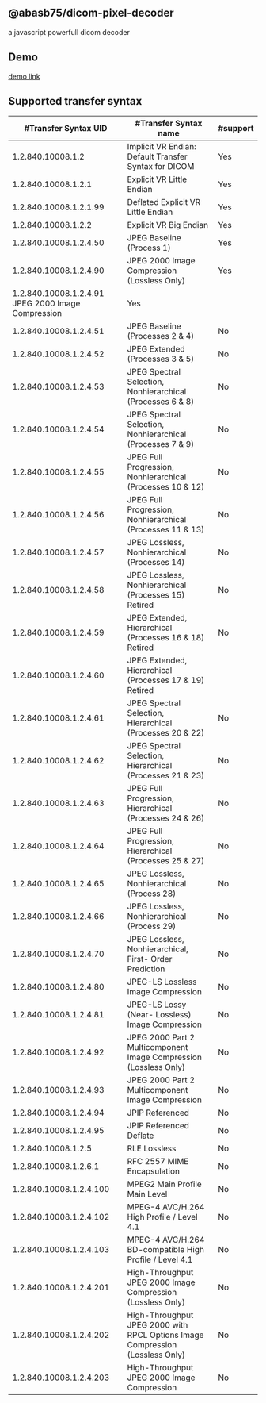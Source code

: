 ## @abasb75/dicom-pixel-decoder
a javascript powerfull dicom decoder

## Demo

<a href="https://abasb75.github.io/dicom-pixel-decoder/">demo link</a>


## Supported transfer syntax

#Transfer Syntax UID | #Transfer Syntax name | #support	 
--- | --- | ---
1.2.840.10008.1.2	 |  Implicit VR Endian: Default Transfer Syntax for DICOM | Yes 
1.2.840.10008.1.2.1	 |  Explicit VR Little Endian | Yes
1.2.840.10008.1.2.1.99 | Deflated Explicit VR Little Endian | Yes
1.2.840.10008.1.2.2 | Explicit VR Big Endian | Yes
1.2.840.10008.1.2.4.50 | JPEG Baseline (Process 1) | Yes 
1.2.840.10008.1.2.4.90 | JPEG 2000 Image Compression (Lossless Only) | Yes 
1.2.840.10008.1.2.4.91	JPEG 2000 Image Compression	 | Yes
1.2.840.10008.1.2.4.51 | JPEG Baseline (Processes 2 & 4) | No	 
1.2.840.10008.1.2.4.52 | JPEG Extended (Processes 3 & 5) | No
1.2.840.10008.1.2.4.53 | JPEG Spectral Selection, Nonhierarchical (Processes 6 & 8)	| No	
1.2.840.10008.1.2.4.54 | JPEG Spectral Selection, Nonhierarchical (Processes 7 & 9)	| No	
1.2.840.10008.1.2.4.55 | JPEG Full Progression, Nonhierarchical (Processes 10 & 12)	| No	
1.2.840.10008.1.2.4.56 | JPEG Full Progression, Nonhierarchical (Processes 11 & 13)	| No	
1.2.840.10008.1.2.4.57 | JPEG Lossless, Nonhierarchical (Processes 14)	 	| No	
1.2.840.10008.1.2.4.58 | JPEG Lossless, Nonhierarchical (Processes 15)	Retired	| No	
1.2.840.10008.1.2.4.59 | JPEG Extended, Hierarchical (Processes 16 & 18)	Retired	| No	
1.2.840.10008.1.2.4.60 | JPEG Extended, Hierarchical (Processes 17 & 19)	Retired
1.2.840.10008.1.2.4.61 | JPEG Spectral Selection, Hierarchical (Processes 20 & 22)	| No	
1.2.840.10008.1.2.4.62 | JPEG Spectral Selection, Hierarchical (Processes 21 & 23)	| No	
1.2.840.10008.1.2.4.63 | JPEG Full Progression, Hierarchical (Processes 24 & 26)	| No	
1.2.840.10008.1.2.4.64 | JPEG Full Progression, Hierarchical (Processes 25 & 27)	| No	
1.2.840.10008.1.2.4.65 | JPEG Lossless, Nonhierarchical (Process 28) | No	
1.2.840.10008.1.2.4.66 | JPEG Lossless, Nonhierarchical (Process 29) | No	
1.2.840.10008.1.2.4.70 | JPEG Lossless, Nonhierarchical, First- Order Prediction | No
1.2.840.10008.1.2.4.80 | JPEG-LS Lossless Image Compression	 | No
1.2.840.10008.1.2.4.81 | JPEG-LS Lossy (Near- Lossless) Image Compression | No
1.2.840.10008.1.2.4.92 | JPEG 2000 Part 2 Multicomponent Image Compression (Lossless Only) | No
1.2.840.10008.1.2.4.93 | JPEG 2000 Part 2 Multicomponent Image Compression | No
1.2.840.10008.1.2.4.94 | JPIP Referenced	 	| No	
1.2.840.10008.1.2.4.95 | JPIP Referenced Deflate	 	| No	
1.2.840.10008.1.2.5	| RLE Lossless	 	| No	
1.2.840.10008.1.2.6.1 | RFC 2557 MIME Encapsulation	 	| No	
1.2.840.10008.1.2.4.100 | MPEG2 Main Profile Main Level	| No
1.2.840.10008.1.2.4.102 | MPEG-4 AVC/H.264 High Profile / Level 4.1 | No
1.2.840.10008.1.2.4.103 | MPEG-4 AVC/H.264 BD-compatible High Profile / Level 4.1	 | No
1.2.840.10008.1.2.4.201 | High-Throughput JPEG 2000 Image Compression (Lossless Only)	 | No
1.2.840.10008.1.2.4.202 | High-Throughput JPEG 2000 with RPCL Options Image Compression (Lossless Only) | No
1.2.840.10008.1.2.4.203 | High-Throughput JPEG 2000 Image Compression | No